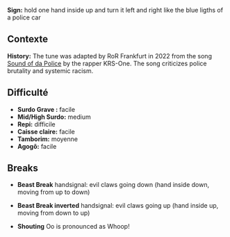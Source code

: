 **Sign:** hold one hand inside up and turn it left and right like the blue
ligths of a police car

## Contexte

**History:** The tune was adapted by RoR Frankfurt in 2022 from the song [Sound
of da Police](https://en.wikipedia.org/wiki/Sound_of_da_Police) by the rapper
KRS-One. The song criticizes police brutality and systemic racism.

## Difficulté

* **Surdo Grave :** facile
* **Mid/High Surdo:** medium
* **Repi:** difficile
* **Caisse claire:** facile
* **Tamborim:** moyenne
* **Agogô:** facile

## Breaks

* **Beast Break** handsignal: evil claws going down (hand inside down, moving
  from up to down)
* **Beast Break inverted** handsignal: evil claws going up (hand inside up,
  moving from down to up)

* **Shouting** Oo is pronounced as Whoop!
